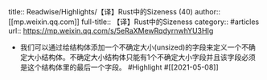 title:: Readwise/Highlights/【译】Rust中的Sizeness (40)
author:: [[mp.weixin.qq.com]]
full-title:: 【译】Rust中的Sizeness
category:: #articles
url:: https://mp.weixin.qq.com/s/5eRaXMewRqdyrnwhYU3HIg

- 我们可以通过给结构体添加一个不确定大小(unsized)的字段来定义一个不确定大小结构体。不确定大小结构体只能有1个不确定大小字段并且该字段必须是这个结构体里的最后一个字段。 #Highlight #[[2021-05-08]]